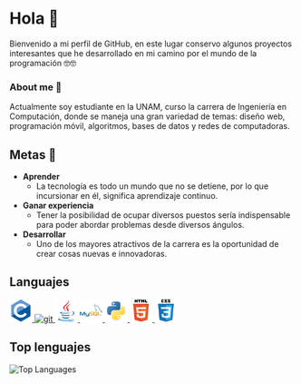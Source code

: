 # Hola 🙋

Bienvenido a mi perfil de GitHub, en este lugar conservo algunos proyectos interesantes que he desarrollado en mi camino por el mundo de la programación 🤓🤓

### About me 💬

Actualmente soy estudiante en la UNAM, curso la carrera de Ingeniería en Computación, donde se maneja una gran variedad de temas: diseño web, programación móvil, algoritmos, bases de datos y redes de computadoras.

## Metas 🌱

- __Aprender__
    - La tecnología es todo un mundo que no se detiene, por lo que incursionar en él, significa aprendizaje continuo.
- __Ganar experiencia__
    - Tener la posibilidad de ocupar diversos puestos sería indispensable para poder abordar problemas desde diversos ángulos.
- __Desarrollar__
    - Uno de los mayores atractivos de la carrera es la oportunidad de crear cosas nuevas e innovadoras.
 
## Languajes

<p align="left"> 
  <a href="https://www.cprogramming.com/" target="_blank" rel="noreferrer"> 
    <img src="https://raw.githubusercontent.com/devicons/devicon/master/icons/c/c-original.svg" alt="c" width="40" height="40"/> 
  </a>
  <a href="https://git-scm.com/" target="_blank" rel="noreferrer"> 
    <img src="https://www.vectorlogo.zone/logos/git-scm/git-scm-icon.svg" alt="git" width="40" height="40"/> 
  </a>
  <a href="https://www.java.com" target="_blank" rel="noreferrer"> 
    <img src="https://raw.githubusercontent.com/devicons/devicon/master/icons/java/java-original.svg" alt="java" width="40" height="40"/> 
  </a>
  <a href="https://www.mysql.com/" target="_blank" rel="noreferrer"> 
    <img src="https://raw.githubusercontent.com/devicons/devicon/master/icons/mysql/mysql-original-wordmark.svg" alt="mysql" width="40" height="40"/> 
  </a> 
  <a href="https://www.python.org" target="_blank" rel="noreferrer"> 
    <img src="https://raw.githubusercontent.com/devicons/devicon/master/icons/python/python-original.svg" alt="python" width="40" height="40"/> 
  </a> 
    <a href="https://www.w3.org/html/" target="_blank" rel="noreferrer"> 
    <img src="https://raw.githubusercontent.com/devicons/devicon/master/icons/html5/html5-original-wordmark.svg" alt="html5" width="40" height="40"/> 
  </a> 
  <a href="https://www.w3schools.com/css/" target="_blank" rel="noreferrer"> 
    <img src="https://raw.githubusercontent.com/devicons/devicon/master/icons/css3/css3-original-wordmark.svg" alt="css3" width="40" height="40"/> 
  </a> 
</p>

## Top lenguajes

<img src="https://github-readme-stats.vercel.app/api/top-langs?username=Erick-Baco&show_icons=true&theme=tokyonight&count_private=true&locale=en&layout=compact" alt="Top Languages" />
